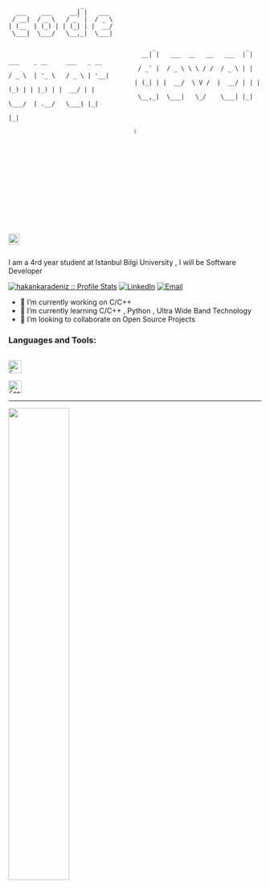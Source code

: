 ```
                    _        
  ___    ___     __| |   ___ 
 / __|  / _ \   / _` |  / _ \
| (__  | (_) | | (_| | |  __/
 \___|  \___/   \__,_|  \___|
    
                                        _                         _                               
                                     __| |   ___  __   __   ___  | |   ___    _ __     ___   _ __ 
                                    / _` |  / _ \ \ \ / /  / _ \ | |  / _ \  | '_ \   / _ \ | '__|
                                   | (_| | |  __/  \ V /  |  __/ | | | (_) | | |_) | |  __/ | |   
                                    \__,_|  \___|   \_/    \___| |_|  \___/  | .__/   \___| |_|   
                                                                             |_|
```
<p align="center">
<img src="https://media.giphy.com/media/hvRJCLFzcasrR4ia7z/giphy.gif" width="5%">
</p>

<p align="center">
<a href="https://www.linkedin.com/in/hakan-karadeniz-644880180/n"><img align="left" alt="Hakan Karadeniz" width="22px" src="https://raw.githubusercontent.com/peterthehan/peterthehan/master/assets/linkedin.svg" /></a>
<br />
<br />

I am a 4rd year student at Istanbul Bilgi University , I will be Software Developer

<p align="center">

<a href="https://github.com/hakankaradeniz" target="_blank"><img src="https://komarev.com/ghpvc/?username=hakankaradeniz&color=orange" alt="hakankaradeniz :: Profile Stats"></a>
<a href="https://www.linkedin.com/in/hakan-karadeniz-644880180/" target="_blank"><img alt="LinkedIn" src="https://img.shields.io/badge/LinkedIn-@hakankaradeniz-blue?style=flat&logo=linkedin"></a>
<a href="mailto:hakan.karadeniz@outlook.com" target="_blank"><img alt="Email" src="https://img.shields.io/badge/Email-hakan.karadeniz@gmail.com-yellowgreen?style=flat&logo=gmail"></a>
</p>

- 🔭 I’m currently working on C/C++
- 🌱 I’m currently learning C/C++ , Python , Ultra Wide Band Technology
- 👯 I’m looking to collaborate on Open Source Projects

### Languages and Tools:
[<code>
<img alt="C" width="26px" src="https://upload.wikimedia.org/wikipedia/commons/1/19/C_Logo.png">
</code>](https://en.wikipedia.org/wiki/The_C_Programming_Language)
[<code>
<img alt="C++" width="26px" src="https://img.icons8.com/color/48/000000/c-plus-plus-logo.png">
</code>](https://en.wikipedia.org/wiki/C%2B%2B)




-----------------------------

<img width="49%" src="https://wakatime.com/share/@364014ef-3ada-4982-8714-41e26c71b234/aed6fae8-b384-490f-b0a1-564861af2748.svg"> 
                                                                 
